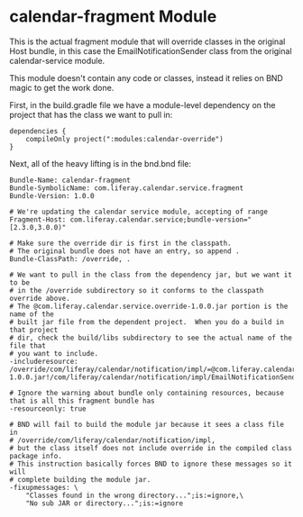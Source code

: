 # calendar-fragment Module

This is the actual fragment module that will override classes in the original Host bundle, in this case
the EmailNotificationSender class from the original calendar-service module.

This module doesn't contain any code or classes, instead it relies on BND magic to get the work done.

First, in the build.gradle file we have a module-level dependency on the project that has the class we want to pull in:

```
dependencies {
    compileOnly project(":modules:calendar-override")
}
```

Next, all of the heavy lifting is in the bnd.bnd file:

```
Bundle-Name: calendar-fragment
Bundle-SymbolicName: com.liferay.calendar.service.fragment
Bundle-Version: 1.0.0

# We're updating the calendar service module, accepting of range
Fragment-Host: com.liferay.calendar.service;bundle-version="[2.3.0,3.0.0)"

# Make sure the override dir is first in the classpath.
# The original bundle does not have an entry, so append .
Bundle-ClassPath: /override, .

# We want to pull in the class from the dependency jar, but we want it to be
# in the /override subdirectory so it conforms to the classpath override above.
# The @com.liferay.calendar.service.override-1.0.0.jar portion is the name of the
# built jar file from the dependent project.  When you do a build in that project
# dir, check the build/libs subdirectory to see the actual name of the file that
# you want to include.
-includeresource: /override/com/liferay/calendar/notification/impl/=@com.liferay.calendar.service.override-1.0.0.jar!/com/liferay/calendar/notification/impl/EmailNotificationSender.class

# Ignore the warning about bundle only containing resources, because that is all this fragment bundle has
-resourceonly: true

# BND will fail to build the module jar because it sees a class file in
# /override/com/liferay/calendar/notification/impl,
# but the class itself does not include override in the compiled class package info.
# This instruction basically forces BND to ignore these messages so it will
# complete building the module jar.
-fixupmessages: \
	"Classes found in the wrong directory...";is:=ignore,\
	"No sub JAR or directory...";is:=ignore
```


